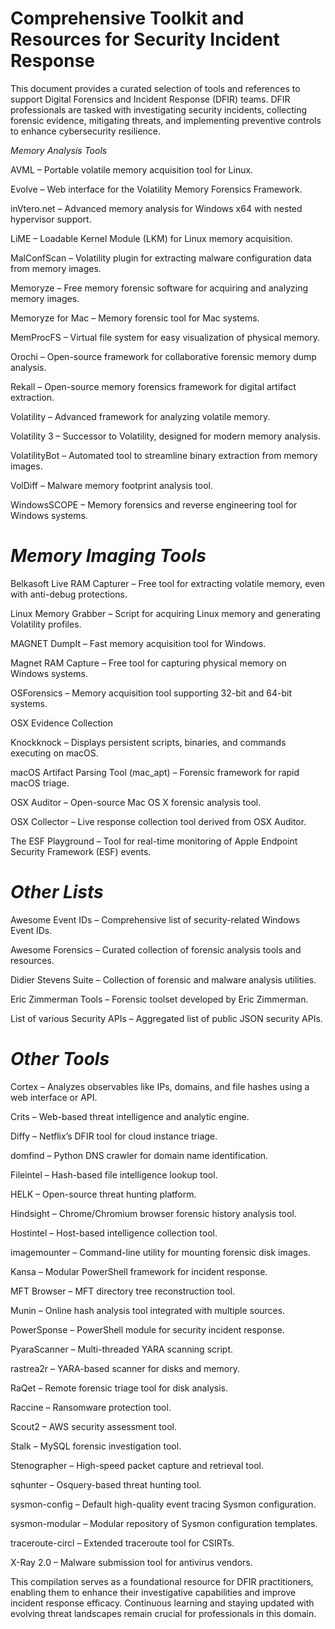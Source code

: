 # Comprehensive Toolkit and Resources for Security Incident Response

This document provides a curated selection of tools and references to support Digital Forensics and Incident Response (DFIR) teams. DFIR professionals are tasked with investigating security incidents, collecting forensic evidence, mitigating threats, and implementing preventive controls to enhance cybersecurity resilience.

*Memory Analysis Tools*

AVML – Portable volatile memory acquisition tool for Linux.

Evolve – Web interface for the Volatility Memory Forensics Framework.

inVtero.net – Advanced memory analysis for Windows x64 with nested hypervisor support.

LiME – Loadable Kernel Module (LKM) for Linux memory acquisition.

MalConfScan – Volatility plugin for extracting malware configuration data from memory images.

Memoryze – Free memory forensic software for acquiring and analyzing memory images.

Memoryze for Mac – Memory forensic tool for Mac systems.

MemProcFS – Virtual file system for easy visualization of physical memory.

Orochi – Open-source framework for collaborative forensic memory dump analysis.

Rekall – Open-source memory forensics framework for digital artifact extraction.

Volatility – Advanced framework for analyzing volatile memory.

Volatility 3 – Successor to Volatility, designed for modern memory analysis.

VolatilityBot – Automated tool to streamline binary extraction from memory images.

VolDiff – Malware memory footprint analysis tool.

WindowsSCOPE – Memory forensics and reverse engineering tool for Windows systems.


# *Memory Imaging Tools*

Belkasoft Live RAM Capturer – Free tool for extracting volatile memory, even with anti-debug protections.

Linux Memory Grabber – Script for acquiring Linux memory and generating Volatility profiles.

MAGNET DumpIt – Fast memory acquisition tool for Windows.

Magnet RAM Capture – Free tool for capturing physical memory on Windows systems.

OSForensics – Memory acquisition tool supporting 32-bit and 64-bit systems.

OSX Evidence Collection

Knockknock – Displays persistent scripts, binaries, and commands executing on macOS.

macOS Artifact Parsing Tool (mac_apt) – Forensic framework for rapid macOS triage.

OSX Auditor – Open-source Mac OS X forensic analysis tool.

OSX Collector – Live response collection tool derived from OSX Auditor.

The ESF Playground – Tool for real-time monitoring of Apple Endpoint Security Framework (ESF) events.


# *Other Lists*

Awesome Event IDs – Comprehensive list of security-related Windows Event IDs.

Awesome Forensics – Curated collection of forensic analysis tools and resources.

Didier Stevens Suite – Collection of forensic and malware analysis utilities.

Eric Zimmerman Tools – Forensic toolset developed by Eric Zimmerman.

List of various Security APIs – Aggregated list of public JSON security APIs.


# *Other Tools*

Cortex – Analyzes observables like IPs, domains, and file hashes using a web interface or API.

Crits – Web-based threat intelligence and analytic engine.

Diffy – Netflix’s DFIR tool for cloud instance triage.

domfind – Python DNS crawler for domain name identification.

Fileintel – Hash-based file intelligence lookup tool.

HELK – Open-source threat hunting platform.

Hindsight – Chrome/Chromium browser forensic history analysis tool.

Hostintel – Host-based intelligence collection tool.

imagemounter – Command-line utility for mounting forensic disk images.

Kansa – Modular PowerShell framework for incident response.

MFT Browser – MFT directory tree reconstruction tool.

Munin – Online hash analysis tool integrated with multiple sources.

PowerSponse – PowerShell module for security incident response.

PyaraScanner – Multi-threaded YARA scanning script.

rastrea2r – YARA-based scanner for disks and memory.

RaQet – Remote forensic triage tool for disk analysis.

Raccine – Ransomware protection tool.

Scout2 – AWS security assessment tool.

Stalk – MySQL forensic investigation tool.

Stenographer – High-speed packet capture and retrieval tool.

sqhunter – Osquery-based threat hunting tool.

sysmon-config – Default high-quality event tracing Sysmon configuration.

sysmon-modular – Modular repository of Sysmon configuration templates.

traceroute-circl – Extended traceroute tool for CSIRTs.

X-Ray 2.0 – Malware submission tool for antivirus vendors.

This compilation serves as a foundational resource for DFIR practitioners, enabling them to enhance their investigative capabilities and improve incident response efficacy. Continuous learning and staying updated with evolving threat landscapes remain crucial for professionals in this domain.
